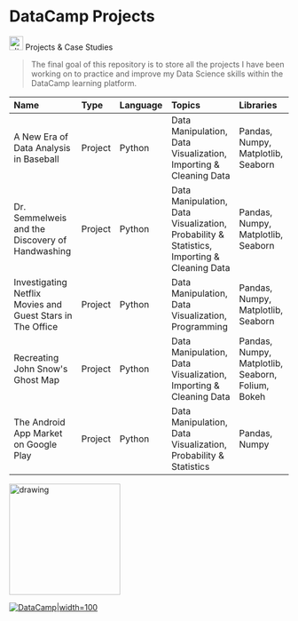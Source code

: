 # DataCamp Projects

[<img alt="alt_text" width="25px" src="https://coursereport-s3-production.global.ssl.fastly.net/uploads/school/logo/244/original/Profile_Picture__3_.jpg" />](https://www.datacamp.com/) Projects & Case Studies 


> The final goal of this repository is
> to store all the projects I have been working
> on to practice and improve my Data Science skills within the DataCamp learning platform.

| Name                    | Type    | Language         | Topics                          | Libraries |
| :----------------------- | :------- | :------------ |:------------------------------------|:---------|
| A New Era of Data Analysis in Baseball | Project | Python       | Data Manipulation, Data Visualization, Importing & Cleaning Data | Pandas, Numpy, Matplotlib, Seaborn |
| Dr. Semmelweis and the Discovery of Handwashing | Project | Python | Data Manipulation, Data Visualization, Probability & Statistics, Importing & Cleaning Data | Pandas, Numpy, Matplotlib, Seaborn |
| Investigating Netflix Movies and Guest Stars in The Office | Project | Python | Data Manipulation, Data Visualization, Programming | Pandas, Numpy, Matplotlib, Seaborn |
| Recreating John Snow's Ghost Map | Project | Python | Data Manipulation, Data Visualization, Importing & Cleaning Data | Pandas, Numpy, Matplotlib, Seaborn, Folium, Bokeh |
| The Android App Market on Google Play | Project | Python | Data Manipulation, Data Visualization, Probability & Statistics | Pandas, Numpy|



<img src="[![DataCamp](https://www.dayin.courses/wp-content/uploads/2021/01/DataCamp-Logo-2.png)](https://www.datacamp.com/)" alt="drawing" width="200"/>

[![DataCamp](https://www.dayin.courses/wp-content/uploads/2021/01/DataCamp-Logo-2.png)|width=100](https://www.datacamp.com/)

